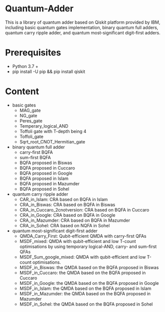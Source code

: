 # Quantum-Adder
This is a library of quantum adder based on Qiskit platform provided by IBM, including basic quantum gates implementation, binary quantum full adders, quantum carry ripple adder, and quantum most-significant digit-first adders.

# Prerequisites

 - Python 3.7 +
 - pip install -U pip && pip install qiskit

# Content
- basic gates
	- MAG_gate
	- NG_gate
	- Peres_gate
	- Temperary_logical_AND
	- Toffoli gate with T-depth being 4
	- Toffoli_gate
	- Sqrt_root_CNOT_Hermitian_gate
- binary quantum full adder
  	- carry-first BQFA
  	- sum-first BQFA
  	- BQFA proposed in Biswas
  	- BQFA proposed in Cuccaro
  	- BQFA proposed in Google
  	- BQFA proposed in Islam
  	- BQFA proposed in Mazumder
  	- BQFA proposed in Sohel
- quantum carry ripple adder
	- CAR_in_Islam:			CRA based on BQFA in Islam
	- CRA_in_Biswas:		CRA based on BQFA in Biswas
	- CRA_in_Cuccaro_2cnotversion:	CRA based on BQFA in Cuccaro
	- CRA_in_Google:		CRA based on BQFA in Google
	- CRA_in_Mazumder:		CRA based on BQFA in Mazumder
	- CRA_in_Sohel:			CRA based on NQFA in Sohel
- quantum most-significant digit-first adder
  	- QMDA_Carry_First:		Qubit-efficient QMDA with carry-first QFAs
  	- MSDF_mixed:			QMDA with qubit-efficient and low T-count optimisations by using 
        temporary logical-AND, carry- and sum-first QFAs
  	- MSDF_Sum_google_mixed:	QMDA with qubit-efficient and low T-count optimisations. 
  	- MSDF_in_Biswas: 		the QMDA based on the BQFA proposed in Biswas
  	- MSDF_in_Cuccaro:		the QMDA based on the BQFA proposed in Cuccaro
  	- MSDF_in_Google:		the QMDA based on the BQFA proposed in Google
  	- MSDF_in_Islam:		the QMDA based on the BQFA proposed in Islam
  	- MSDF_in_Mazumder:		the QMDA based on the BQFA proposed in Mazumder
  	- MSDF_in_Sohel:		the QMDA based on the BQFA proposed in Sohel 
